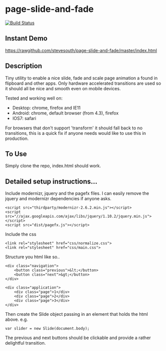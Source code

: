 page-slide-and-fade
===================

[![Build Status](https://travis-ci.org/stevesouth/page-slide-and-fade.png?branch=master)](https://travis-ci.org/stevesouth/page-slide-and-fade)

## Instant Demo

https://rawgithub.com/stevesouth/page-slide-and-fade/master/index.html

## Description

Tiny utility to enable a nice slide, fade and scale page animation a found in flipboard and other apps. Only hardware accelerated transitions are used so it should all be nice and smooth even on mobile devices.

Tested and working well on:
* Desktop: chrome, firefox and IE11
* Android: chrome, default browser (from 4.3), firefox
* IOS7: safari

For browsers that don't support 'transform' it should fall back to no transitions, this is a quick fix if anyone needs would like to use this in production.

## To Use

Simply clone the repo, index.html should work.

## Detailed setup instructions...

Include modernizr, jquery and the pagefx files. I can easily remove the jquery and modernizr dependencies if anyone asks.

```
<script src="thirdparty/modernizr-2.6.2.min.js"></script>
<script src="//ajax.googleapis.com/ajax/libs/jquery/1.10.2/jquery.min.js"></script>
<script src="dist/pagefx.js"></script>
```

Include the css

```
<link rel="stylesheet" href="css/normalize.css">
<link rel="stylesheet" href="css/main.css">
```

Structure you html like so..

```
<div class="navigation">
    <button class="previous">&lt;</button>
    <button class="next">&gt;</button>
</div>

<div class="application">
    <div class="page">1</div>
    <div class="page">2</div>
    <div class="page">3</div>
</div>
```

Then create the Slide object passing in an element that holds the html above. e.g.

```
var slider = new Slide(document.body);
```

The previous and next buttons should be clickable and provide a rather delightful transition.
